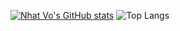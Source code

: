 [![Nhat Vo's GitHub stats](https://github-readme-stats.vercel.app/api?username=nhatvo1502&show_icons=true&theme=calm_pink)](https://nvo.one) ![Top Langs](https://github-readme-stats.vercel.app/api/top-langs/?username=nhatvo1502&layout=compact&theme=github_dark)
